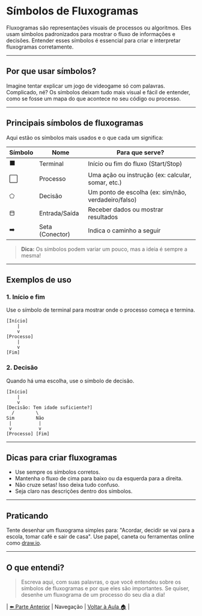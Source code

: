 # Símbolos de Fluxogramas

Fluxogramas são representações visuais de processos ou algoritmos. Eles usam símbolos padronizados para mostrar o fluxo de informações e decisões. Entender esses símbolos é essencial para criar e interpretar fluxogramas corretamente.

---

## Por que usar símbolos?

Imagine tentar explicar um jogo de videogame só com palavras. Complicado, né? Os símbolos deixam tudo mais visual e fácil de entender, como se fosse um mapa do que acontece no seu código ou processo.

---

## Principais símbolos de fluxogramas

Aqui estão os símbolos mais usados e o que cada um significa:

| Símbolo | Nome                | Para que serve?                                      |
|---------|---------------------|------------------------------------------------------|
| ⬛      | Terminal            | Início ou fim do fluxo (Start/Stop)                  |
| ⬜      | Processo            | Uma ação ou instrução (ex: calcular, somar, etc.)    |
| ⬠      | Decisão             | Um ponto de escolha (ex: sim/não, verdadeiro/falso)  |
| ⬒      | Entrada/Saída       | Receber dados ou mostrar resultados                  |
| ➡️      | Seta (Conector)     | Indica o caminho a seguir                            |

> **Dica:** Os símbolos podem variar um pouco, mas a ideia é sempre a mesma!

---

## Exemplos de uso

### 1. Início e fim

Use o símbolo de terminal para mostrar onde o processo começa e termina.

```text
[Início]
    |
    v
[Processo]
    |
    v
[Fim]
```

### 2. Decisão

Quando há uma escolha, use o símbolo de decisão.

```text
[Início]
    |
    v
[Decisão: Tem idade suficiente?]
  /        \
Sim        Não
 |          |
 v          v
[Processo] [Fim]
```

---

## Dicas para criar fluxogramas

- Use sempre os símbolos corretos.
- Mantenha o fluxo de cima para baixo ou da esquerda para a direita.
- Não cruze setas! Isso deixa tudo confuso.
- Seja claro nas descrições dentro dos símbolos.

---

## Praticando

Tente desenhar um fluxograma simples para: "Acordar, decidir se vai para a escola, tomar café e sair de casa". Use papel, caneta ou ferramentas online como [draw.io](https://draw.io).

---

## O que entendi?

> Escreva aqui, com suas palavras, o que você entendeu sobre os símbolos de fluxogramas e por que eles são importantes. Se quiser, desenhe um fluxograma de um processo do seu dia a dia!

| [⬅️ Parte Anterior](../README.md) | Navegação | [Voltar à Aula 🏠](../../../README.md) |
